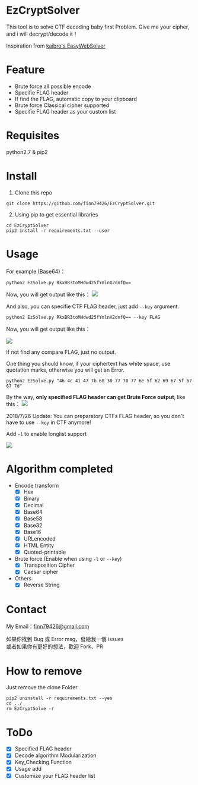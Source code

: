 # EzCryptSolver

This tool is to solve CTF decoding baby first Problem.
Give me your cipher, and i will decrypt/decode it！

Inspiration from [kaibro's EasyWebSolver](https://github.com/w181496/EasySolver)

# Feature

- Brute force all possible encode
- Specifie FLAG header
- If find the FLAG, automatic copy to your clipboard
- Brute force Classical cipher supported
- Specifie FLAG header as your custom list

# Requisites

python2.7 & pip2

# Install

1. Clone this repo

```Shell
git clone https://github.com/finn79426/EzCryptSolver.git
```

2. Using pip to get essential libraries

```shell
cd EzCryptSolver
pip2 install -r requirements.txt --user
```

# Usage

For example (Base64)：

```Shell
python2 EzSolve.py RkxBR3toMHdwd25fYmlnX2dnfQ==
```

Now, you will get output like this：
![](https://i.imgur.com/N3DfWgv.png)

And also, you can specifie CTF FLAG header, just add `--key` argument.

```Shell
python2 EzSolve.py RkxBR3toMHdwd25fYmlnX2dnfQ== --key FLAG
```

Now, you will get output like this：

![](https://i.imgur.com/l8ukYqt.png)

If not find any compare FLAG, just no output.

One thing you should know, if your ciphertext has white space, use quotation marks, otherwise you will get an Error.

```Shell
python2 EzSolve.py "46 4c 41 47 7b 68 30 77 70 77 6e 5f 62 69 67 5f 67 67 7d"
```

By the way, **only specified FLAG header can get Brute Force output**, like this：
![](https://i.imgur.com/H8OweEh.png)


2018/7/26 Update:
You can preparatory CTFs FLAG header, so you don't have to use `--key` in CTF anymore!

Add `-l` to enable longlist support

![](https://i.imgur.com/rkz2NFw.png)


# Algorithm completed

- Encode transform
  - [x] Hex
  - [x] Binary
  - [x] Decimal
  - [x] Base64
  - [x] Base58
  - [x] Base32
  - [x] Base16
  - [x] URLencoded
  - [x] HTML Entity
  - [x] Quoted-printable
- Brute force (Enable when using `-l` or `--key`)
  - [x] Transposition Cipher
  - [x] Caesar cipher
- Others
  - [x] Reverse String

# Contact

My Email：finn79426@gmail.com

如果你找到 Bug 或 Error msg，發給我一個 issues <br>
或者如果你有更好的想法，歡迎 Fork、PR

# How to remove

Just remove the clone Folder.

```Shell
pip2 uninstall -r requirements.txt --yes
cd ../
rm EzCryptSolve -r
```

# ToDo

- [x] Specified FLAG header
- [x] Decode algorithm Modularization
- [x] Key_Checking Function
- [x] Usage add
- [x] Customize your FLAG header list
